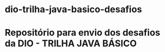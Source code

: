 # dio-trilha-java-basico-desafios
# Repositório para envio dos desafios da DIO - TRILHA JAVA BÁSICO
